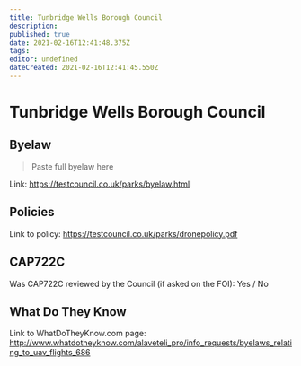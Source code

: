 ```yaml
---
title: Tunbridge Wells Borough Council
description: 
published: true
date: 2021-02-16T12:41:48.375Z
tags: 
editor: undefined
dateCreated: 2021-02-16T12:41:45.550Z
---
```


# Tunbridge Wells Borough Council


## Byelaw
> Paste full byelaw here

Link:
https://testcouncil.co.uk/parks/byelaw.html

## Policies
Link to policy:
https://testcouncil.co.uk/parks/dronepolicy.pdf

## CAP722C

Was CAP722C reviewed by the Council (if asked on the FOI): Yes / No

## What Do They Know

Link to WhatDoTheyKnow.com page:
http://www.whatdotheyknow.com/alaveteli_pro/info_requests/byelaws_relating_to_uav_flights_686

